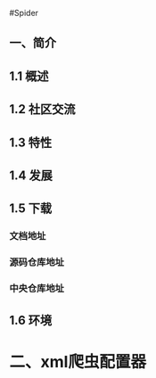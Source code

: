 
#Spider
## 一、简介
## 1.1 概述
## 1.2 社区交流
## 1.3 特性
## 1.4 发展
## 1.5 下载
### 文档地址
### 源码仓库地址
### 中央仓库地址
## 1.6 环境
# 二、xml爬虫配置器

#